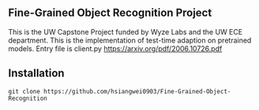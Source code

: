## Fine-Grained Object Recognition Project

This is the UW Capstone Project funded by Wyze Labs and the UW ECE department.
This is the implementation of test-time adaption on pretrained models. Entry file is client.py
https://arxiv.org/pdf/2006.10726.pdf

## Installation
```
git clone https://github.com/hsiangwei0903/Fine-Grained-Object-Recognition

```
